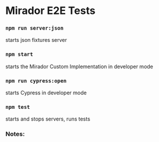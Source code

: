 # Mirador E2E Tests

### `npm run server:json`
starts json fixtures server

### `npm start`
starts the Mirador Custom Implementation in developer mode

### `npm run cypress:open`
starts Cypress in developer mode

### `npm test`
starts and stops servers, runs tests

### Notes:

